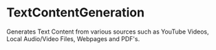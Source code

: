 # TextContentGeneration
Generates Text Content from various sources such as YouTube Videos, Local Audio/Video Files, Webpages and PDF's.
